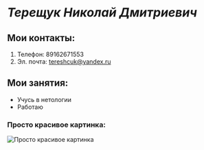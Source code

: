 # _Терещук Николай Дмитриевич_

## Мои контакты:

1. Телефон: 89162671553
2. Эл. почта: tereshcuk@yandex.ru

## Мои занятия:

* Учусь в нетологии
* Работаю

### Просто красивое картинка: 
![Просто красивое картинка](https://cs6.pikabu.ru/post_img/big/2015/04/26/6/1430037626_1786129976.jpg)


